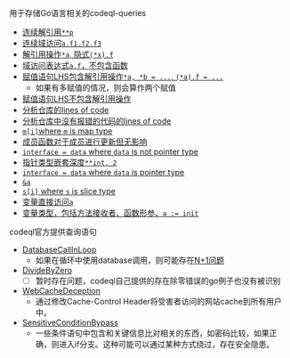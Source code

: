 用于存储Go语言相关的codeql-queries

- [连续解引用`**p`](../codeql-queries/consecutiveDerefTimes.ql)
- [连续域访问`a.f1.f2.f3`](../codeql-queries/consecutiveFieldAccTimes.ql)
- [解引用操作`*a`, 隐式`(*x).f`](../codeql-queries/derefAcc.ql)
- [域访问表达式`a.f`，不包含函数](../codeql-queries/fieldAcc.ql)
- [赋值语句LHS包含解引用操作`*a, *b = ...`, `(*a).f = ...`](../codeql-queries/lhsDeref.ql)
  - 如果有多赋值的情况，则会算作两个赋值
- [赋值语句LHS不包含解引用操作](../codeql-queries/lhsNoDeref.ql)
- [分析仓库的lines of code](../codeql-queries/loc.ql)
- [分析仓库中没有报错的代码的lines of code](../codeql-queries/locOfFilesAnalyzed.ql)
- [`m[i]`where `m` is map type](../codeql-queries/mapIdx.ql)
- [成员函数对于成员进行更新但无影响](../codeql-queries/nonEffectUpdateToMember.ql)
- [`interface = data` where `data` is not pointer type](../codeql-queries/nonPtrAssignToInterface.ql)
- [指针类型嵌套深度`**int, 2`](../codeql-queries/pointer-type-level.ql)
- [`interface = data` where `data` is pointer type](../codeql-queries/ptrAssignToInterface.ql)
- [`&a`](../codeql-queries/refAcc.ql)
- [`s[i]` where `s` is slice type](../codeql-queries/sliceIdx.ql)
- [变量直接访问`a`](../codeql-queries/variableAcc.ql)
- [变量类型，包括方法接收者、函数形参、`a := init`](../codeql-queries/varType.ql)

codeql官方提供查询语句

- [DatabaseCallInLoop](../codeql-queries/codeql-ql-src/DatabaseCallInLoop.ql)
  - 如果在循环中使用database调用，则可能存在[N+1问题](https://planetscale.com/blog/what-is-n-1-query-problem-and-how-to-solve-it)
- [DivideByZero](../codeql-queries/codeql-ql-src/DivideByZero.ql)
  - [ ] 暂时存在问题，codeql自己提供的存在除零错误的go例子也没有被识别
- [WebCacheDeception](../codeql-queries/CWE-525/WebCacheDeception.ql)
  - 通过修改Cache-Control Header将受害者访问的网站cache到所有用户中。
- [SensitiveConditionBypass](../codeql-queries/CWE-807/SensitiveConditionBypass.ql)
  - 一些条件语句中包含和关键信息比对相关的东西，如密码比较，如果正确，则进入if分支。这种可能可以通过某种方式绕过，存在安全隐患。
